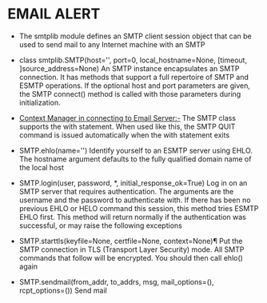 # EMAIL ALERT
* The smtplib module defines an SMTP client session object that can be used to send mail to any Internet machine with an SMTP
* class smtplib.SMTP(host='', port=0, local_hostname=None, [timeout, ]source_address=None)
An SMTP instance encapsulates an SMTP connection. It has methods that support a full repertoire of SMTP and ESMTP operations. If the optional host and port parameters are given, the SMTP connect() method is called with those parameters during initialization.
* <u>Context Manager in connecting to Email Server:-</u>
The SMTP class supports the with statement. When used like this, the SMTP QUIT command is issued automatically when the with statement exits

* SMTP.ehlo(name='')
Identify yourself to an ESMTP server using EHLO. The hostname argument defaults to the fully qualified domain name of the local host
* SMTP.login(user, password, *, initial_response_ok=True)
Log in on an SMTP server that requires authentication. The arguments are the username and the password to authenticate with. If there has been no previous EHLO or HELO command this session, this method tries ESMTP EHLO first. This method will return normally if the authentication was successful, or may raise the following exceptions
* SMTP.starttls(keyfile=None, certfile=None, context=None)¶
Put the SMTP connection in TLS (Transport Layer Security) mode. All SMTP commands that follow will be encrypted. You should then call ehlo() again
* SMTP.sendmail(from_addr, to_addrs, msg, mail_options=(), rcpt_options=())
Send mail
